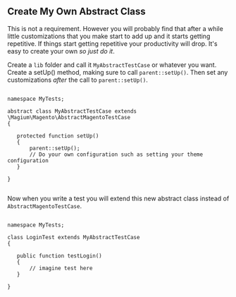 
## Create My Own Abstract Class

This is not a requirement.  However you will probably find that after a while little customizations that you make start to add up and it starts getting repetitive.  If things start getting repetitive your productivity will drop.  It's easy to create your own *so just do it*.

 Create a `lib` folder and call it `MyAbstractTestCase` or whatever you want.  Create a setUp() method, making sure to call `parent::setUp()`.  Then set any customizations *after* the call to `parent::setUp()`.

 ```

 namespace MyTests;

 abstract class MyAbstractTestCase extends \Magium\Magento\AbstractMagentoTestCase
 {

    protected function setUp()
    {
        parent::setUp();
        // Do your own configuration such as setting your theme configuration
    }

 }


 ```

 Now when you write a test you will extend this new abstract class instead of `AbstractMagentoTestCase`.

 ```

 namespace MyTests;

 class LoginTest extends MyAbstractTestCase
 {

    public function testLogin()
    {
        // imagine test here
    }

 }

 ```